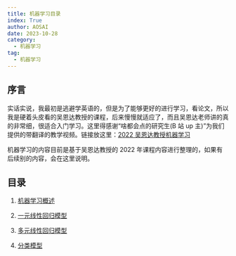 ```yaml
---
title: 机器学习目录
index: True
author: AOSAI
date: 2023-10-28
category:
  - 机器学习
tag:
  - 机器学习
---
```


## 序言

实话实说，我最初是逃避学英语的，但是为了能够更好的进行学习，看论文，所以我是硬着头皮看的吴恩达教授的课程，后来慢慢就适应了，而且吴恩达老师讲的真的非常细，很适合入门学习。这里得感谢“啥都会点的研究生(B 站 up 主)”为我们提供的带翻译的教学视频。链接放这里：[2022 吴恩达教授机器学习](https://www.bilibili.com/video/BV1Pa411X76s/?spm_id_from=333.999.0.0&vd_source=18006c3daf5f2be7d7b9e5fa500af4c8)

机器学习的内容目前是基于吴恩达教授的 2022 年课程内容进行整理的，如果有后续别的内容，会在这里说明。

## 目录

1. [机器学习概述](01_summarize.md)

2. [一元线性回归模型](02_linear_regression.md)

3. [多元线性回归模型](03_linear_regression.md)

4. [分类模型](04_classification.md)
